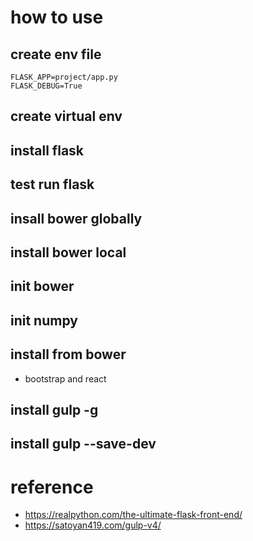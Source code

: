 # how to use 
## create env file
```
FLASK_APP=project/app.py
FLASK_DEBUG=True
``` 
## create virtual env 
## install flask 
## test run flask 
## insall bower globally
## install bower local 
## init bower 
## init numpy
## install from bower 
- bootstrap and react
## install gulp -g 
## install gulp --save-dev
# reference 
- https://realpython.com/the-ultimate-flask-front-end/
- https://satoyan419.com/gulp-v4/
